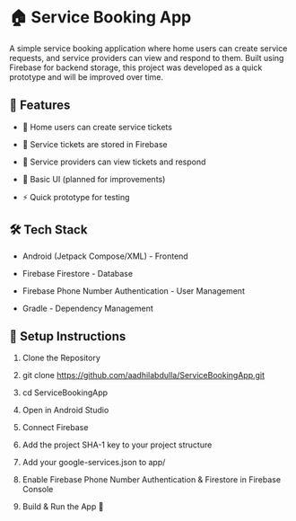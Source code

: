# 🏠 Service Booking App

A simple service booking application where home users can create service requests, and service providers can view and respond to them. Built using Firebase for backend storage, this project was developed as a quick prototype and will be improved over time.

## 🚀 Features

- 📝 Home users can create service tickets

- 📂 Service tickets are stored in Firebase

- 🔎 Service providers can view tickets and respond

- 🎨 Basic UI (planned for improvements)

- ⚡ Quick prototype for testing

## 🛠️ Tech Stack

- Android (Jetpack Compose/XML) - Frontend

- Firebase Firestore - Database

- Firebase Phone Number Authentication - User Management

- Gradle - Dependency Management

## 🔧 Setup Instructions

1. Clone the Repository

2. git clone https://github.com/aadhilabdulla/ServiceBookingApp.git

3. cd ServiceBookingApp

4. Open in Android Studio

5. Connect Firebase

6. Add the project SHA-1 key to your project structure

7. Add your google-services.json to app/

8. Enable Firebase Phone Number Authentication & Firestore in Firebase Console

9. Build & Run the App 🚀